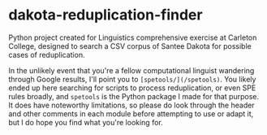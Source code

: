 # dakota-reduplication-finder
Python project created for Linguistics comprehensive exercise at Carleton College, designed to search a CSV corpus of Santee Dakota for possible cases of reduplication.

In the unlikely event that you're a fellow computational linguist wandering through Google results, I'll point you to `[spetools/](/spetools)`. You likely ended up here searching for scripts to process reduplication, or even SPE rules broadly, and `spetools` is the Python package I made for that purpose. It does have noteworthy limitations, so please do look through the header and other comments in each module before attempting to use or adapt it, but I do hope you find what you're looking for.
